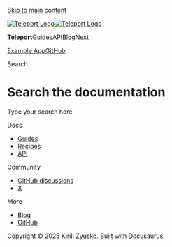 [Skip to main content](#__docusaurus_skipToContent_fallback)

[![Teleport Logo](/react-native-teleport/pr-preview/pr-21/img/logo.svg)![Teleport Logo](/react-native-teleport/pr-preview/pr-21/img/logo.svg)](/react-native-teleport/pr-preview/pr-21/.md)

[**Teleport**](/react-native-teleport/pr-preview/pr-21/.md)[Guides](/react-native-teleport/pr-preview/pr-21/docs/intro.md)[API](/react-native-teleport/pr-preview/pr-21/docs/category/api-reference.md)[Blog](/react-native-teleport/pr-preview/pr-21/blog)[Next](/react-native-teleport/pr-preview/pr-21/docs/intro.md)

[Example App](https://github.com/kirillzyusko/react-native-teleport/tree/main/example)[GitHub](https://github.com/kirillzyusko/react-native-teleport)

Search

# Search the documentation

Type your search here

[](https://www.algolia.com/)

Docs

* [Guides](/react-native-teleport/pr-preview/pr-21/docs/installation.md)
* [Recipes](/react-native-teleport/pr-preview/pr-21/docs/category/recipes.md)
* [API](/react-native-teleport/pr-preview/pr-21/docs/category/api-reference.md)

Community

* [GitHub discussions](https://github.com/kirillzyusko/react-native-teleport/discussions)
* [X](https://x.com/ziusko)

More

* [Blog](/react-native-teleport/pr-preview/pr-21/blog)
* [GitHub](https://github.com/kirillzyusko/react-native-teleport)

Copyright © 2025 Kirill Zyusko. Built with Docusaurus.
